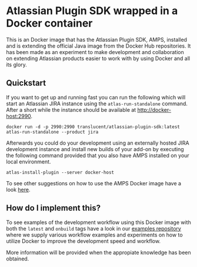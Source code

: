 # Atlassian Plugin SDK wrapped in a Docker container

This is an Docker image that has the Atlassian Plugin SDK, AMPS, installed and is extending the official Java image from the Docker Hub repositories. It has been made as an experiment to make development and collaboration on extending Atlassian products easier to work with by using Docker and all its glory.

## Quickstart

If you want to get up and running fast you can run the following which will start an Atlassian JIRA instance using the `atlas-run-standalone` command. After a short while the instance should be available at [http://docker-host:2990](http://docker-host:2990).

```
docker run -d -p 2990:2990 translucent/atlassian-plugin-sdk:latest atlas-run-standalone --product jira
```

Afterwards you could do your development using an externally hosted JIRA development instance and install new builds of your add-on by executing the following command provided that you also have AMPS installed on your local environment.

```
atlas-install-plugin --server docker-host
```

To see other suggestions on how to use the AMPS Docker image have a look [here](https://github.com/maj-translucent/docker-atlassian-plugin-templates).

## How do I implement this?

To see examples of the development workflow using this Docker image with both the `latest` and `onbuild` tags have a look in our
[examples repository](https://github.com/maj-translucent/docker-atlassian-plugin-templates) where we supply various workflow examples and experiments on how to utilize Docker to improve the development speed and workflow.

More information will be provided when the appropiate knowledge has been obtained.
